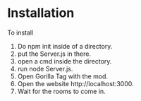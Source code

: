 # Installation
To install 
1. Do npm init inside of a directory.
2. put the Server.js in there.
3. open a cmd inside the directory.
4. run node Server.js.
5. Open Gorilla Tag with the mod.
6. Open the website http://localhost:3000.
7. Wait for the rooms to come in.
